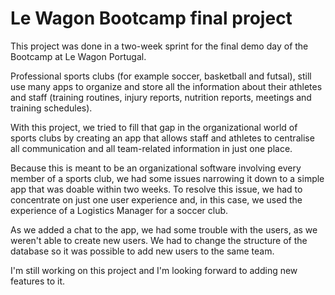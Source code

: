 <h1>Le Wagon Bootcamp final project</h1>

This project was done in a two-week sprint for the final demo day of the Bootcamp at Le Wagon Portugal. 

Professional sports clubs (for example soccer, basketball and futsal), still use many apps to organize and store all the information about their athletes and staff (training routines, injury reports, nutrition reports, meetings and training schedules). 

With this project, we tried to fill that gap in the organizational world of sports clubs by creating an app that allows staff and athletes to centralise all communication and all team-related information in just one place.

Because this is meant to be an organizational software involving every member of a sports club, we had some issues narrowing it down to a simple app that was doable within two weeks. To resolve this issue, we had to concentrate on just one user experience and, in this case, we used the experience of a Logistics Manager for a soccer club.

As we added a chat to the app, we had some trouble with the users, as we weren't able to create new users. We had to change the structure of the database so it was possible to add new users to the same team. 

I'm still working on this project and I'm looking forward to adding new features to it.
